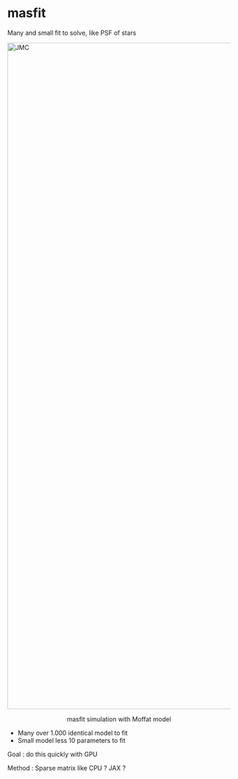 # masfit

Many and small fit to solve, like PSF of stars



<img src="https://github.com/user-attachments/assets/3c99fbd4-3d00-4ebb-b2dc-6530ca4d2e03" alt="JMC" width="1500"/>
<p align="center">
masfit simulation with Moffat model
</p>





* Many over 1.000 identical model to fit
* Small model less 10 parameters to fit

Goal : do this quickly with GPU 

Method : Sparse matrix like CPU ? JAX ?

